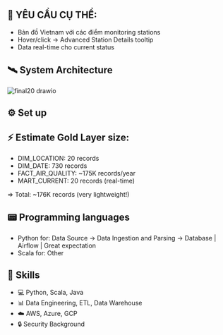
## 🎯 YÊU CẦU CỤ THỂ:

- Bản đồ Vietnam với các điểm monitoring stations
- Hover/click → Advanced Station Details tooltip
- Data real-time cho current status

## 🛰️ System Architecture

![final20 drawio](https://github.com/user-attachments/assets/8e379667-9a5f-469c-9563-d429f0e126ac)






## ⚙️ Set up 
## ⚡ Estimate Gold Layer size:
- DIM_LOCATION:     20 records
- DIM_DATE:         730 records  
- FACT_AIR_QUALITY: ~175K records/year
- MART_CURRENT:     20 records (real-time)

=> Total: ~176K records (very lightweight!)

## 📟 Programming languages
- Python for: Data Source -> Data Ingestion and Parsing -> Database | Airflow | Great expectation
- Scala for: Other

## 🚀 Skills
- 💻 Python, Scala, Java
- 📊 Data Engineering, ETL, Data Warehouse
- ☁️ AWS, Azure, GCP
- 🔒 Security Background
